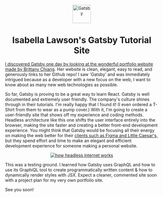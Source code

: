 <p align="center">
  <a href="https://www.gatsbyjs.com/?utm_source=starter&utm_medium=readme&utm_campaign=minimal-starter">
    <img alt="Gatsby" src="https://www.gatsbyjs.com/Gatsby-Monogram.svg" width="60" />
  </a>
</p>
<h1 align="center">
  Isabella Lawson's Gatsby Tutorial Site
</h1>
<a href="https://www.belladotcom.gatsbyjs.io">


I discovered Gatsby one day by looking at the wonderful portfolio website made by <a href="https://brittanychiang.com/">Brittany Chiang</a>. Her website is clean, elegant, easy to read, and generously links to her Github repo! I saw 'Gatsby' and was immediately intrigued because as a developer with a new focus on the web, I want to know about as many new web technologies as possible. 

So far, Gatsby is proving to be a great way to learn React. Gatsby is well documented and extremely user friendly. The company's culture shines through in their tutorials. I'm really happy that I found it! (I even ordered a T-Shirt from them to wear as a pump cover.) With it, I'm going to create a user-friendly site that shows off my experience and coding methods.  Headless architecture like this one shifts the user interface entirely into the browser, making the site faster and creating a better front-end development experience. You might think that Gatsby would be focusing all their energy on making the web better for their <a href="https://www.gatsbyjs.com/showcase/">clients such as Figma and Little Caesar's,</a> but they spend effort and time to make an elegant and efficient development experience for someone making a personal website.

<p align="center">
<a href="https://pantheon.io/blog/headless-websites-whats-big-deal-decoupled-architecture"><img src="https://user-images.githubusercontent.com/89947603/219471720-eb38ea9e-a52d-40b2-a52b-a0ec457d3478.png" alt="how headless internet works" title="a chart showing how headless internet works"></a>
</p>

This was a testing ground. I learned how Gatsby uses GraphQL and how to use its GraphiQL tool to create programmatically written content & how to dynamically render styles with JSX. Expect a cleaner, commented site soon with a project plan for my very own portfolio site. 

See you soon!
